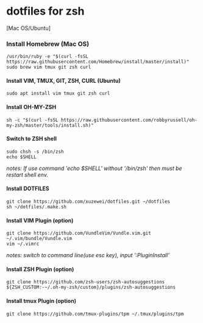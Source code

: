# dotfiles for zsh

[Mac OS/Ubuntu]

### Install Homebrew (Mac OS)

    /usr/bin/ruby -e "$(curl -fsSL https://raw.githubusercontent.com/Homebrew/install/master/install)"
    sudo brew vim tmux git zsh curl

#### Install VIM, TMUX, GIT, ZSH, CURL (Ubuntu)

    sudo apt install vim tmux git zsh curl

#### Install OH-MY-ZSH

    sh -c "$(curl -fsSL https://raw.githubusercontent.com/robbyrussell/oh-my-zsh/master/tools/install.sh)"

#### Switch to ZSH shell

    sudo chsh -s /bin/zsh
    echo $SHELL

*notes: If use command 'echo $SHELL' without '/bin/zsh' then must be restart shell env.*

#### Install DOTFILES

    git clone https://github.com/xuzewei/dotfiles.git ~/dotfiles
    sh ~/dotfiles/.make.sh

#### Install VIM Plugin (option)

    git clone https://github.com/VundleVim/Vundle.vim.git ~/.vim/bundle/Vundle.vim
    vim ~/.vimrc

*notes: switch to command line(use esc key), input ':PluginInstall'*

#### Install ZSH Plugin (option)

    git clone https://github.com/zsh-users/zsh-autosuggestions ${ZSH_CUSTOM:-~/.oh-my-zsh/custom}/plugins/zsh-autosuggestions

#### Install tmux Plugin (option)

    git clone https://github.com/tmux-plugins/tpm ~/.tmux/plugins/tpm

